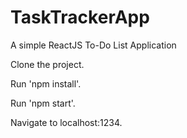 # TaskTrackerApp
A simple ReactJS To-Do List Application

Clone the project.

Run 'npm install'.

Run 'npm start'.

Navigate to localhost:1234.
